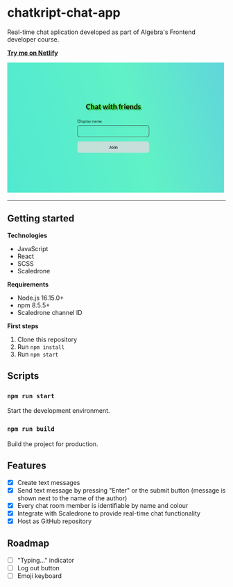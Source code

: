 # chatkript-chat-app

Real-time chat aplication developed as part of Algebra's Frontend developer course.

[**Try me on Netlify**](https://marlxton-chat-app.netlify.app/)

<img src="images/ScreenShot_app.jpeg" width="500" height="300">

---

## Getting started

**Technologies**

- JavaScript
- React
- SCSS
- Scaledrone

**Requirements**

- Node.js 16.15.0+
- npm 8.5.5+
- Scaledrone channel ID

**First steps**

1. Clone this repository
2. Run `npm install`
3. Run `npm start`

## Scripts

### `npm run start`

Start the development environment.

### `npm run build`

Build the project for production.

## Features

- [x] Create text messages
- [x] Send text message by pressing "Enter" or the submit button (message is shown next to the name of the author)
- [x] Every chat room member is identifiable by name and colour
- [x] Integrate with Scaledrone to provide real-time chat functionality
- [x] Host as GitHub repository

## Roadmap

- [ ] "Typing..." indicator
- [ ] Log out button
- [ ] Emoji keyboard
